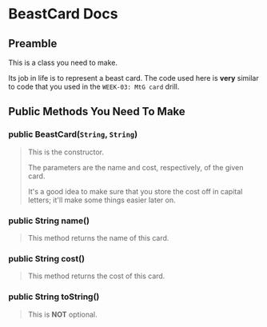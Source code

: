# BeastCard Docs

## Preamble

This is a class you need to make.

Its job in life is to represent a beast card. The code used here is **very** similar to code that you used in the `WEEK-03: MtG card` drill.

## Public Methods You Need To Make

### public BeastCard(`String`, `String`)

> This is the constructor.
>
> The parameters are the name and cost, respectively, of the given card.
>
> It's a good idea to make sure that you store the cost off in capital letters; it'll make some things easier later on.

### public String name()

> This method returns the name of this card.

### public String cost()

> This method returns the cost of this card.

### public String toString()

> This is **NOT** optional.
